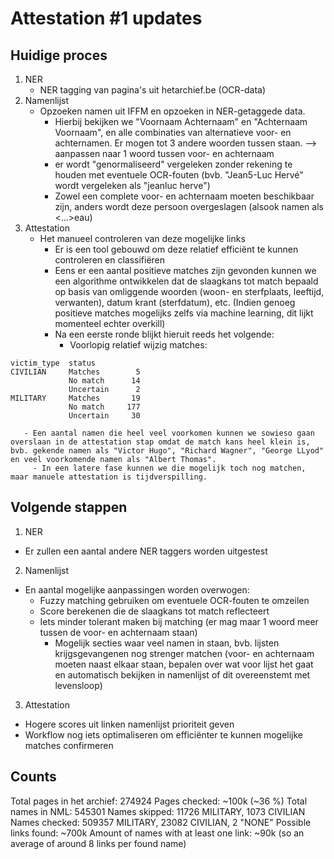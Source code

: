 # Attestation #1 updates

## Huidige proces
1. NER
   - NER tagging van pagina's uit hetarchief.be (OCR-data)
2. Namenlijst
   - Opzoeken namen uit IFFM en opzoeken in NER-getaggede data.
     - Hierbij bekijken we "Voornaam Achternaam" en "Achternaam Voornaam", en alle combinaties van alternatieve voor- en achternamen. Er mogen tot 3 andere woorden tussen staan.
       --> aanpassen naar 1 woord tussen voor- en achternaam
     - er wordt "genormaliseerd" vergeleken zonder rekening te houden met eventuele OCR-fouten (bvb. "Jean5-Luc Hervé" wordt vergeleken als "jeanluc herve")
     - Zowel een complete voor- en achternaam moeten beschikbaar zijn, anders wordt deze persoon overgeslagen (alsook namen als <...>eau)
3. Attestation
   - Het manueel controleren van deze mogelijke links
     - Er is een tool gebouwd om deze relatief efficiënt te kunnen controleren en classifiëren
     - Eens er een aantal positieve matches zijn gevonden kunnen we een algorithme ontwikkelen dat de slaagkans tot match bepaald op basis van omliggende woorden (woon- en sterfplaats, leeftijd, verwanten), datum krant (sterfdatum), etc. (Indien genoeg positieve matches mogelijks zelfs via machine learning, dit lijkt momenteel echter overkill)
     - Na een eerste ronde blijkt hieruit reeds het volgende:
       - Voorlopig relatief wijzig matches:
```
victim_type  status   
CIVILIAN     Matches        5
             No match      14
             Uncertain      2
MILITARY     Matches       19
             No match     177
             Uncertain     30
```
       - Een aantal namen die heel veel voorkomen kunnen we sowieso gaan overslaan in de attestation stap omdat de match kans heel klein is, bvb. gekende namen als "Victor Hugo", "Richard Wagner", "George LLyod" en veel voorkomende namen als "Albert Thomas".
         - In een latere fase kunnen we die mogelijk toch nog matchen, maar manuele attestation is tijdverspilling.

## Volgende stappen
1. NER 
  - Er zullen een aantal andere NER taggers worden uitgestest
2. Namenlijst
  - En aantal mogelijke aanpassingen worden overwogen:
    - Fuzzy matching gebruiken om eventuele OCR-fouten te omzeilen
    - Score berekenen die de slaagkans tot match reflecteert
    - Iets minder tolerant maken bij matching (er mag maar 1 woord meer tussen de voor- en achternaam staan)
      - Mogelijk secties waar veel namen in staan, bvb. lijsten krijgsgevangenen nog strenger matchen (voor- en achternaam moeten naast elkaar staan, bepalen over wat voor lijst het gaat en automatisch bekijken in namenlijst of dit overeenstemt met levensloop)
3. Attestation
  - Hogere scores uit linken namenlijst prioriteit geven
  - Workflow nog iets optimaliseren om efficiënter te kunnen mogelijke matches confirmeren


## Counts
Total pages in het archief: 274924
Pages checked: ~100k (~36 %)
Total names in NML: 545301
Names skipped: 11726 MILITARY, 1073 CIVILIAN
Names checked: 509357 MILITARY, 23082 CIVILIAN, 2 "NONE"
Possible links found: ~700k
Amount of names with at least one link: ~90k (so an average of around 8 links per found name)

